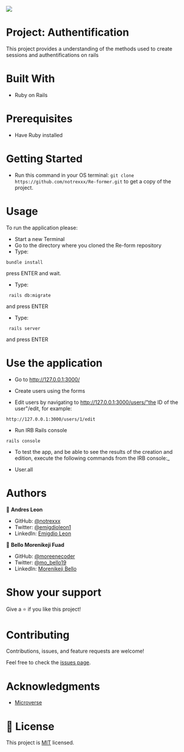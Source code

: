 
![](https://img.shields.io/badge/Microverse-blueviolet)


# Project: Authentification

This project provides a understanding of the methods used to create sessions and authentifications on rails

# Built With

- Ruby on Rails

# Prerequisites

- Have Ruby installed

# Getting Started

- Run this command in your OS terminal: `git clone https://github.com/notrexxx/Re-former.git` to get a copy of the project. 

# Usage
To run the application please:

- Start a new Terminal 
- Go to the directory where you cloned the Re-form repository
- Type:
```
bundle install
```
press ENTER and wait.

- Type:
```
 rails db:migrate
```
and press ENTER

- Type:
```
 rails server
```
and press ENTER

# Use the application

- Go to http://127.0.0.1:3000/

- Create users using the forms
- Edit users by navigating to http://127.0.0.1:3000/users/"the ID of the user"/edit, for example:

```
http://127.0.0.1:3000/users/1/edit
```

- Run IRB Rails console
```
rails console
```
- To test the app, and be able to see the results of the creation and edition, execute the following commands from the IRB console:_

- User.all

# Authors

👤 **Andres Leon**

- GitHub: [@notrexxx](https://github.com/notrexxx)
- Twitter: [@emigdioleon1](https://twitter.com/emigdioleon1)
- LinkedIn: [Emigdio Leon](https://linkedin.com/emigdio-leon-689109195)

👤 **Bello Morenikeji Fuad**

- GitHub: [@moreenecoder](https://github.com/Moreneecoder)
- Twitter: [@mo_bello19](https://twitter.com/mo_bello19)
- LinkedIn: [Morenikeji Bello](https://linkedin.com/morenikeji-bello)


# Show your support

Give a ⭐️ if you like this project!

# Contributing

Contributions, issues, and feature requests are welcome!

Feel free to check the [issues page](https://github.com/notrexxx/Re-former/issues).

# Acknowledgments

- [Microverse](https://microverse.org)

# 📝 License

This project is [MIT](./LICENSE) licensed.
